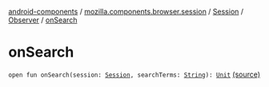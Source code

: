 [android-components](../../../index.md) / [mozilla.components.browser.session](../../index.md) / [Session](../index.md) / [Observer](index.md) / [onSearch](./on-search.md)

# onSearch

`open fun onSearch(session: `[`Session`](../index.md)`, searchTerms: `[`String`](https://kotlinlang.org/api/latest/jvm/stdlib/kotlin/-string/index.html)`): `[`Unit`](https://kotlinlang.org/api/latest/jvm/stdlib/kotlin/-unit/index.html) [(source)](https://github.com/mozilla-mobile/android-components/blob/master/components/browser/session/src/main/java/mozilla/components/browser/session/Session.kt#L77)